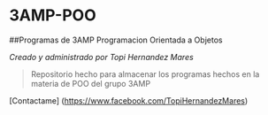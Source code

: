 # 3AMP-POO
##Programas de 3AMP Programacion Orientada a Objetos

*Creado y administrado por Topi Hernandez Mares*

>Repositorio hecho para almacenar los programas hechos en la materia de POO del grupo 3AMP

[Contactame] (https://www.facebook.com/TopiHernandezMares)